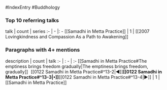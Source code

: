 #IndexEntry #Buddhology

### Top 10 referring talks
talk | count | series
:- | - |: -
[[Samadhi in Metta Practice]] | 1 | [[2007 Lovingkindness and Compassion As a Path to Awakening]]

### Paragraphs with 4+ mentions
description | count | talk
:- | : - | :-
[[Samadhi in Metta Practice#The emptiness brings freedom gradually\|The emptiness brings freedom, gradually]] &nbsp;&nbsp;[[0122 Samadhi in Metta Practice#^13-2\|◀]]**[[0122 Samadhi in Metta Practice#^13-3\|•]]**[[0122 Samadhi in Metta Practice#^13-4\|▶]] | 1 | [[Samadhi in Metta Practice]]

